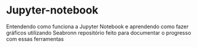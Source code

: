 ﻿# Jupyter-notebook
Entendendo como funciona a Jupyter Notebook e aprendendo como fazer gráficos utilizando Seabronn repositório feito para documentar o progresso com essas ferramentas
